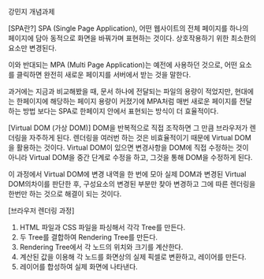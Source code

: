 강민지 개념과제

[SPA란?]
SPA (Single Page Application), 어떤 웹사이트의 전체 페이지를 하나의 페이지에 담아 동적으로 화면을 바꿔가며 표현하는 것이다. 상호작용하기 위한 최소한의 요소만 변경된다.

이와 반대되는 MPA (Multi Page Application)는 예전에 사용하던 것으로, 어떤 요소를 클릭하면 완전히 새로운 페이지를 서버에서 받는 것을 말한다. 

과거에는 지금과 비교해봤을 때, 문서 하나에 전달되는 파일의 용량이 적었지만, 현대에는 한페이지에 해당하는 페이지 용량이 커졌기에 MPA처럼 매번 새로운 페이지를 전달하는 방법 보다는 SPA로 한페이지 안에서 표현되는 방식이 더 효율적이다. 


[Virtual DOM (가상 DOM)]
DOM을 반복적으로 직접 조작하면 그 만큼 브라우저가 렌더링을 자주하게 된다. 렌더링을 여러번 하는 것은 비효율적이기 때문에 Virtual DOM을 활용하는 것이다. Virtual DOM이 있으면 변경사항을 DOM에 직접 수정하는 것이 아니라 Virtual DOM을 중간 단계로 수정을 하고, 그것을 통해 DOM을 수정하게 된다.

이 과정에서 Virtual DOM에 변경 내역을 한 번에 모아 실제 DOM과 변경된 Virtual DOM의차이를 판단한 후, 구성요소의 변경된 부분만 찾아 변경하고 그에 따른 렌더링을 한번만 하는 것으로 해결이 되는 것이다. 


[브라우저 렌더링 과정]
1. HTML 파일과 CSS 파일을 파싱해서 각각 Tree를 만든다.
2. 두 Tree를 결합하여 Rendering Tree를 만든다.
3. Rendering Tree에서 각 노드의 위치와 크기를 계산한다.
4. 계산된 값을 이용해 각 노드를 화면상의 실제 픽셀로 변환하고, 레이어를 만든다.
5. 레이어를 합성하여 실제 화면에 나타낸다.
